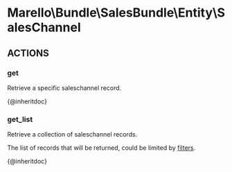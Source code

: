 # Marello\Bundle\SalesBundle\Entity\SalesChannel

## ACTIONS

### get

Retrieve a specific saleschannel record.

{@inheritdoc}

### get_list

Retrieve a collection of saleschannel records.

The list of records that will be returned, could be limited by <a href="https://doc.oroinc.com/api/filters">filters</a>.

{@inheritdoc}